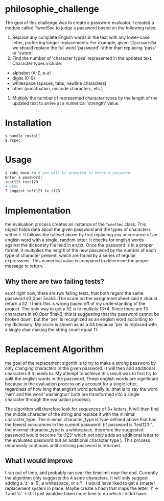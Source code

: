 # philosophie_challenge

The goal of this challenge was to create a password evaluator. I created a module called TweetSec to judge a password based on the following rules:

1. Replace any complete English words in the text with any lower-case letter,
preferring longer replacements. For example, given `12password34` we should
replace the full word 'password' rather than replacing 'pass' or 'sword'.
1. Find the number of 'character types' represented in the updated text.
Character types include:
  * alphabet (A-Z, a-z)
  * digits (0-9)
  * whitespace (spaces, tabs, newline characters)
  * other (punctuation, unicode characters, etc.)
1. Multiply the number of represented character types by the length of
the updated text to arrive at a numerical 'strength' value.

# Installation
```
$ bundle install
$ rspec
```

# Usage
```bash
$ ruby main.rb # you will be prompted to enter a password
Enter a password:
test123 test123
# weak
I suggest te!t123 te t123

```

# Implementation
the evaluation process creates an instance of the `TweetSec` class. This object holds data about the given password and the types of characters within it. It follows the ruleset above by first replacing any occurrance of an english word with a single, random letter. It checks for english words against the dictionary file held in en.txt. Once the password is in a proper format, it multiplies the length of the new password by the number of each type of character present, which are found by a series of regular expressions. This numerical value is compared to determine the proper message to return.

## Why there are two failing tests?
as of right now, there are two failing tests, that both regard the same password s0_0per 5nak3. The score on the assignment sheet said it should return a 52. I think this is wrong based off of my understanding of the project. The only way to get a 52 is to multiply 13*4. Since there are 13 characters in s0_0per 5nak3, this is suggesting that the password cannot be broken down, but the 'per' is recognized as an english word according to my dictionary. My score is shown as as a 44 because 'per' is replaced with a single char making the string count equal 11. 

# Replacement Algorithm
the goal of the replacement algorith is to try to make a strong password by only changing characters in the given password. It will then add additional characters if it needs to. My attempt to achieve this result was to first try to split the english words in the password. These english words are significant because in the evaluation process only account for a single letter, regardless of how long that english word actually is. (that is to say the word 'him' and the word 'washington' both are transformed into a single character through the evaluation process). 

The algorithm will therefore look for sequences of 3+ letters. It will then find the middle character of the string and replace it with the minimal character_type. The minimal character_type is type defined above that has the fewest occurances in the current password. (if password is 'test123!', the minimal character_type is a whitespace. therefore the suggested password would become 'te t123' which not only adds an additional letter to the evaluated password but an additional character type ). This process recursively continues until a strong password is returned.

## What I would improve
I ran out of time, and probably ran over the timelimit near the end. Currently the algorithm only suggests the 4 same characters. It will only suggest adding a 'z'. a '5', a whitespace, or a '!'. I would have liked to get a smarter replacement system in place. Maybe create a hash that maps the letter 'l' -> 1 and 'o' -> 0. It just wouldve taken more time to do which I didnt have.